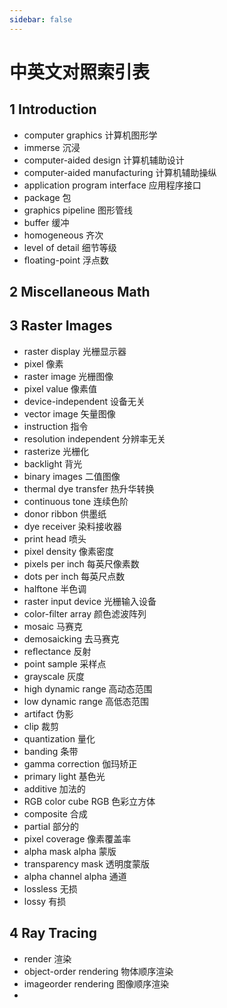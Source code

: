 ```yaml
---
sidebar: false
---
```


# 中英文对照索引表

## 1 Introduction

- computer graphics 计算机图形学
- immerse 沉浸
- computer-aided design 计算机辅助设计
- computer-aided manufacturing 计算机辅助操纵
- application program interface 应用程序接口
- package 包
- graphics pipeline 图形管线
- buffer 缓冲
- homogeneous 齐次
- level of detail 细节等级
- ﬂoating-point 浮点数

## 2 Miscellaneous Math



## 3 Raster Images

- raster display 光栅显示器
- pixel 像素
- raster image 光栅图像
- pixel value 像素值
- device-independent 设备无关
- vector image 矢量图像
- instruction 指令
- resolution independent 分辨率无关
- rasterize 光栅化
- backlight 背光
- binary images 二值图像
- thermal dye transfer 热升华转换
- continuous tone 连续色阶
- donor ribbon 供墨纸
- dye receiver 染料接收器
- print head 喷头
- pixel density 像素密度
- pixels per inch 每英尺像素数
- dots per inch 每英尺点数
- halftone 半色调
- raster input device 光栅输入设备
- color-ﬁlter array 颜色滤波阵列
- mosaic 马赛克
- demosaicking 去马赛克
- reﬂectance 反射
- point sample 采样点
- grayscale 灰度
- high dynamic range 高动态范围
- low dynamic range 高低态范围
- artifact 伪影
- clip 裁剪
- quantization 量化
- banding 条带
- gamma correction 伽玛矫正
- primary light 基色光
- additive 加法的
- RGB color cube RGB 色彩立方体
- composite 合成
- partial 部分的
- pixel coverage 像素覆盖率
- alpha mask alpha 蒙版
- transparency mask 透明度蒙版
- alpha channel alpha 通道
- lossless 无损
- lossy 有损

## 4 Ray Tracing

- render 渲染
- object-order rendering 物体顺序渲染
- imageorder rendering 图像顺序渲染
- 